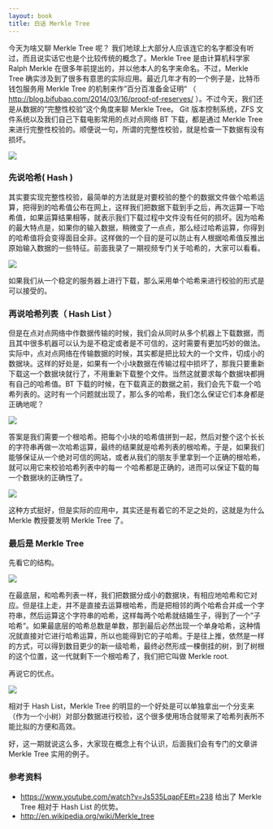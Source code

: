 ```yaml
---
layout: book
title: 白话 Merkle Tree
---
```


今天为啥又聊 Merkle Tree 呢？ 我们地球上大部分人应该连它的名字都没有听过，而且说实话它也是个比较传统的概念了。Merkle Tree 是由计算机科学家 Ralph Merkle 在很多年前提出的，并以他本人的名字来命名。不过，Merkle Tree 确实涉及到了很多有意思的实际应用。最近几年才有的一个例子是，比特币钱包服务用 Merkle Tree 的机制来作”百分百准备金证明“ （ <http://blog.bifubao.com/2014/03/16/proof-of-reserves/> ）。不过今天，我们还是从数据的“完整性校验”这个角度来聊 Merkle Tree。 Git 版本控制系统，ZFS 文件系统以及我们自己下载电影常用的点对点网络 BT 下载，都是通过 Merkle Tree 来进行完整性校验的。顺便说一句，所谓的完整性校验，就是检查一下数据有没有损坏。

![](http://peterpic.qiniudn.com/ralph_merkle.png)

### 先说哈希( Hash )

其实要实现完整性校验，最简单的方法就是对要校验的整个的数据文件做个哈希运算，把得到的哈希值公布在网上，这样我们把数据下载到手之后，再次运算一下哈希值，如果运算结果相等，就表示我们下载过程中文件没有任何的损坏。因为哈希的最大特点是，如果你的输入数据，稍微变了一点点，那么经过哈希运算，你得到的哈希值将会变得面目全非。这样做的一个目的是可以防止有人根据哈希值反推出原始输入数据的一些特征。前面我录了一期视频专门关于哈希的，大家可以看看。

![](http://peterpic.qiniudn.com/server_client.png)

如果我们从一个稳定的服务器上进行下载，那么采用单个哈希来进行校验的形式是可以接受的。

### 再说哈希列表（ Hash List ）

但是在点对点网络中作数据传输的时候，我们会从同时从多个机器上下载数据，而且其中很多机器可以认为是不稳定或者是不可信的，这时需要有更加巧妙的做法。实际中，点对点网络在传输数据的时候，其实都是把比较大的一个文件，切成小的数据块。这样的好处是，如果有一个小块数据在传输过程中损坏了，那我只要重新下载这一个数据块就行了，不用重新下载整个文件。当然这就要求每个数据块都拥有自己的哈希值。BT 下载的时候，在下载真正的数据之前，我们会先下载一个哈希列表的。这时有一个问题就出现了，那么多的哈希，我们怎么保证它们本身都是正确地呢？

![](http://peterpic.qiniudn.com/p2p.png)

答案是我们需要一个根哈希。把每个小块的哈希值拼到一起，然后对整个这个长长的字符串再做一次哈希运算，最终的结果就是哈希列表的根哈希。于是，如果我们能够保证从一个绝对可信的网站，或者从我们的朋友手里拿到一个正确的根哈希，就可以用它来校验哈希列表中的每一
个哈希都是正确的，进而可以保证下载的每一个数据块的正确性了。

![](http://peterpic.qiniudn.com/hash_list.png)

这种方式挺好，但是实际的应用中，其实还是有着它的不足之处的，这就是为什么 Merkle 教授要发明 Merkle Tree 了。


### 最后是 Merkle Tree

先看它的结构。

![](http://peterpic.qiniudn.com/merkle_tree.png)

在最底层，和哈希列表一样，我们把数据分成小的数据块，有相应地哈希和它对应。但是往上走，并不是直接去运算根哈希，而是把相邻的两个哈希合并成一个字符串，然后运算这个字符串的哈希，这样每两个哈希就结婚生子，得到了一个”子哈希“。如果最底层的哈希总数是单数，那到最后必然出现一个单身哈希，这种情况就直接对它进行哈希运算，所以也能得到它的子哈希。于是往上推，依然是一样的方式，可以得到数目更少的新一级哈希，最终必然形成一棵倒挂的树，到了树根的这个位置，这一代就剩下一个根哈希了，我们把它叫做 Merkle root.

再说它的优点。

![](http://peterpic.qiniudn.com/sub_tree.png)

相对于 Hash List，Merkle Tree 的明显的一个好处是可以单独拿出一个分支来（作为一个小树）对部分数据进行校验，这个很多使用场合就带来了哈希列表所不能比拟的方便和高效。

好，这一期就说这么多，大家现在概念上有个认识，后面我们会有专门的文章讲 Merkle Tree 实用的例子。

### 参考资料
  - <https://www.youtube.com/watch?v=Js535LqapFE#t=238> 
    给出了 Merkle Tree 相对于 Hash List 的优势。
  - <http://en.wikipedia.org/wiki/Merkle_tree>
